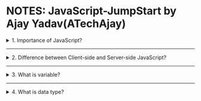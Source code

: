 # NOTES: JavaScript-JumpStart by Ajay Yadav(ATechAjay)

<details>

<summary>1. Importance of JavaScript?</summary>

- JavaScript is a powerful programming language that can add interactivity to a website. It was invented by Brendan Eich in 1995.

- In web browsers, JavaScript consists of three main parts:

          1. Core JS: ECMAScript provides the core functionality.

          2. DOM: The Document Object Model (DOM) provides interfaces for interacting with elements on web pages.

          3. BOM: The Browser Object Model (BOM) provides the browser API for interacting with the web browser.

- We use JavaScript with HTML and CSS to enhance a web page’s functionality, such as validating forms , creating interactive features, and displaying animated charts, etc.

- When a web page is loaded, i.e. after HTML and CSS have been downloaded, the JavaScript engine in the web browser executes the JavaScript code.

- The JavaScript code then modifies the HTML and CSS to update the user interface dynamically.

- The JavaScript engine is a program that executes JavaScript code.

</details>

<hr>
<details>

<summary>2. Difference between Client-side and Server-side JavaScript?</summary>

- When JavaScript is used on a web page, it is executed in web browsers. In this case, JavaScript works as a client-side language.

- JavaScript can run on both web browsers and servers. A popular JavaScript server-side environment is Node.js.

- Unlike client-side JavaScript, server-side JavaScript executes on the server that allows us to access databases, file systems, etc.
</details>

<hr>
<details>

<summary>3. What is variable?</summary>

- Variable is the essential building block of JavaScript.

- We need operators (we will discuss it later) to modify our variables.

- Without variable, a piece of code would do the exact same thing every time.

- But with variable, a piece of code do something different every time.

#### Variable declaration

- When we first time create a variale, we declare it. This process is known as variable declaration.

- To declare a variable, we use the let, var and const keyword followed by the variable name.

```
let firstName;

// firstName - Variable, that is not initialized yet. So it's default value will be "undefined"
```

> Variable has a special value "undefined" if you have not assigned a value to it.

- But we can also assign a value to a variable known as initialization of a variable.

- Once we have declared a variable, we can initialize it with a value. To initialize a variable, we specify the variable name, followed by an equals sign ( = ) and a value.

- JavaScript allows us to declare two or more variables using a single statement. To separate two variable declarations, we use a comma ( , ) operator.

```
// Variable definition

let firstName = "Ajay;

// firstName - Variable Name/Identifier
// "Ajay" - Value
```

> Now, we can use the above defined varible in our entire program whenever we want.

- JavaScript is a dynamically typed language. This means that we don’t need to specify the variable’s type in the declaration.

- Since JavaScript is a dynamically typed language, we can re-assign a value of a varible of different data type. Although, it is not recommended.

- Once we initialize a variable, we can change its value by re-assigning(=) a different value.

```
// Variable definition
let firstName = "Ajay;

// firstName - Variable Name/Identifier
// "Ajay" - Value

// re-assign
firstName = "Alex;

// firstName - Variable Name/Identifier
// "Alex" - New value
```

#### Undefined VS undeclared variables

- An undefined variable is a variable that has been declared but has not been initialized with a value.

- An undeclared variable is a variable that has not been declared or defined yet.
  If we want to accesss undeclared variable then JavaScript engine will throw an error.

#### let, var, & const

- A variable definition consists of three parts:

             1. Varible definition keyword (let, var, & const)

             2. A variable name (eg: firstName)

             3. A value (eg: "Ajay")

   </details>

   <hr>
  <details>

<summary>4. What is data type?</summary>
Data types goes here...
</details>
